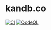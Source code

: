 # kandb.co

[![CI](https://github.com/brianespinosa/kandb.co/actions/workflows/ci.yml/badge.svg)](https://github.com/brianespinosa/kandb.co/actions/workflows/ci.yml)
[![CodeQL](https://github.com/brianespinosa/kandb.co/actions/workflows/codeql-analysis.yml/badge.svg)](https://github.com/brianespinosa/kandb.co/actions/workflows/codeql-analysis.yml)
